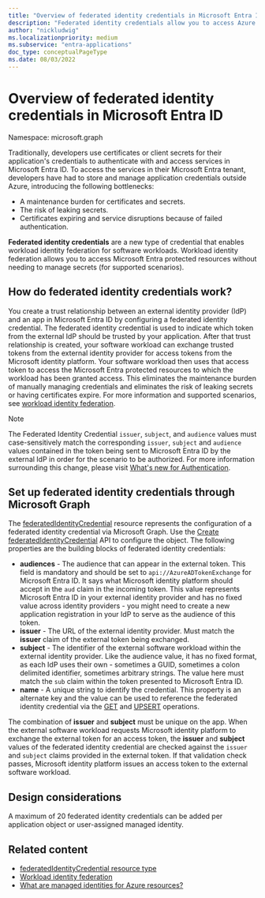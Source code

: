 ```yaml
---
title: "Overview of federated identity credentials in Microsoft Entra ID"
description: "Federated identity credentials allow you to access Azure and Microsoft Graph resources without having to manage secrets. This is part of workload identity federation in Azure AD."
author: "nickludwig"
ms.localizationpriority: medium
ms.subservice: "entra-applications"
doc_type: conceptualPageType
ms.date: 08/03/2022
---
```


# Overview of federated identity credentials in Microsoft Entra ID

Namespace: microsoft.graph


Traditionally, developers use certificates or client secrets for their application's credentials to authenticate with and access services in Microsoft Entra ID. To access the services in their Microsoft Entra tenant, developers have had to store and manage application credentials outside Azure, introducing the following bottlenecks:

+ A maintenance burden for certificates and secrets.
+ The risk of leaking secrets.
+ Certificates expiring and service disruptions because of failed authentication.

**Federated identity credentials** are a new type of credential that enables workload identity federation for software workloads. Workload identity federation allows you to access Microsoft Entra protected resources without needing to manage secrets (for supported scenarios).

## How do federated identity credentials work?

You create a trust relationship between an external identity provider (IdP) and an app in Microsoft Entra ID by configuring a federated identity credential. The federated identity credential is used to indicate which token from the external IdP should be trusted by your application. After that trust relationship is created, your software workload can exchange trusted tokens from the external identity provider for access tokens from the Microsoft identity platform. Your software workload then uses that access token to access the Microsoft Entra protected resources to which the workload has been granted access. This eliminates the maintenance burden of manually managing credentials and eliminates the risk of leaking secrets or having certificates expire. For more information and supported scenarios, see [workload identity federation](/azure/active-directory/develop/workload-identity-federation).

> [!NOTE]
> The Federated Identity Credential `issuer`, `subject`, and `audience` values must case-sensitively match the corresponding `issuer`, `subject` and `audience` values contained in the token being sent to Microsoft Entra ID by the external IdP in order for the scenario to be authorized. For more information surrounding this change, please visit [What's new for Authentication](https://learn.microsoft.com/en-us/entra/identity-platform/reference-breaking-changes).

## Set up federated identity credentials through Microsoft Graph

The [federatedIdentityCredential](federatedidentitycredential.md) resource represents the configuration of a federated identity credential via Microsoft Graph. Use the [Create federatedIdentityCredential](../api/application-post-federatedidentitycredentials.md) API to configure the object. The following properties are the building blocks of federated identity credentials:

+ **audiences** - The audience that can appear in the external token. This field is mandatory and should be set to `api://AzureADTokenExchange` for Microsoft Entra ID. It says what Microsoft identity platform should accept in the `aud` claim in the incoming token. This value represents Microsoft Entra ID in your external identity provider and has no fixed value across identity providers - you might need to create a new application registration in your IdP to serve as the audience of this token.
+ **issuer** - The URL of the external identity provider. Must match the **issuer** claim of the external token being exchanged.
+ **subject** - The identifier of the external software workload within the external identity provider. Like the audience value, it has no fixed format, as each IdP uses their own - sometimes a GUID, sometimes a colon delimited identifier, sometimes arbitrary strings. The value here must match the `sub` claim within the token presented to Microsoft Entra ID.
+ **name** - A unique string to identify the credential. This property is an alternate key and the value can be used to reference the federated identity credential via the [GET](../api/federatedidentitycredential-get.md) and [UPSERT](../api/federatedidentitycredential-upsert.md) operations.

The combination of **issuer** and **subject** must be unique on the app.  When the external software workload requests Microsoft identity platform to exchange the external token for an access token, the **issuer** and **subject** values of the federated identity credential are checked against the `issuer` and `subject` claims provided in the external token. If that validation check passes, Microsoft identity platform issues an access token to the external software workload.


## Design considerations

A maximum of 20 federated identity credentials can be added per application object or user-assigned managed identity.

## Related content

+ [federatedIdentityCredential resource type](federatedidentitycredential.md)
+ [Workload identity federation](/azure/active-directory/develop/workload-identity-federation)
+ [What are managed identities for Azure resources?](/azure/active-directory/managed-identities-azure-resources/overview)
<!--
Future: add links to articles that use federated identity credentials to access Microsoft Entra resources.
>
